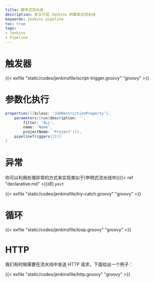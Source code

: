 ```yaml
---
title: 脚本式流水线
description: 本文介绍 Jenkins 的脚本式流水线
keywords: jenkins pipeline
toc: true
tags:
- Jenkins
- Pipeline
---
```


# 触发器

{{< exfile "static/codes/jenkinsfile/script-trigger.groovy" "groovy" >}}

# 参数化执行

```groovy
properties([[$class: 'JobRestrictionProperty'],
	parameters([run(description: '',
		filter: 'ALL', 
		name: 'Name', 
		projectName: 'Project')]),
	pipelineTriggers([])]
)
```

# 异常

你可以利用处理异常的方式来实现类似于[申明式流水线中]({{< ref "declarative.md" >}})的 `post`

{{< exfile "static/codes/jenkinsfile/try-catch.groovy" "groovy" >}}

# 循环

{{< exfile "static/codes/jenkinsfile/loop.groovy" "groovy" >}}

# HTTP

我们有时候需要在流水线中发送 HTTP 请求，下面给出一个例子：

{{< exfile "static/codes/jenkinsfile/http.groovy" "groovy" >}}